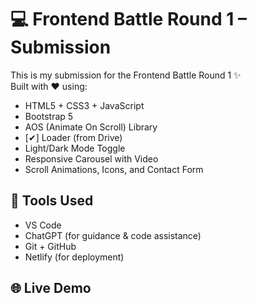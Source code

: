 # 💻 Frontend Battle Round 1 – Submission

This is my submission for the Frontend Battle Round 1 ✨  
Built with ❤️ using:

- HTML5 + CSS3 + JavaScript  
- Bootstrap 5  
- AOS (Animate On Scroll) Library  
- [✔] Loader (from Drive)  
- Light/Dark Mode Toggle  
- Responsive Carousel with Video  
- Scroll Animations, Icons, and Contact Form  

## 🔧 Tools Used

- VS Code  
- ChatGPT (for guidance & code assistance)  
- Git + GitHub  
- Netlify (for deployment)

## 🌐 Live Demo

[Click here to view deployed site]: https://precious-druid-109d7f.netlify.app/


